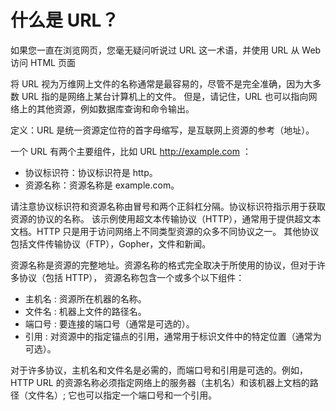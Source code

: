 # 什么是 URL？

如果您一直在浏览网页，您毫无疑问听说过 URL 这一术语，并使用 URL 从 Web 访问 HTML 页面

将 URL 视为万维网上文件的名称通常是最容易的，尽管不是完全准确，因为大多数 URL 指的是网络上某台计算机上的文件。
但是，请记住，URL 也可以指向网络上的其他资源，例如数据库查询和命令输出。

定义：URL 是统一资源定位符的首字母缩写，是互联网上资源的参考（地址）。

一个 URL 有两个主要组件，比如 URL http://example.com ：

* 协议标识符：协议标识符是 http。
* 资源名称：资源名称是 example.com。

请注意协议标识符和资源名称由冒号和两个正斜杠分隔。协议标识符指示用于获取资源的协议的名称。
该示例使用超文本传输​​协议（HTTP），通常用于提供超文本文档。HTTP 只是用于访问网络上不同类型资源的众多不同协议之一。
其他协议包括文件传输协议（FTP），Gopher，文件和新闻。

资源名称是资源的完整地址。资源名称的格式完全取决于所使用的协议，但对于许多协议（包括 HTTP），
资源名称包含一个或多个以下组件：

* 主机名 : 资源所在机器的名称。
* 文件名 : 机器上文件的路径名。
* 端口号 : 要连接的端口号（通常是可选的）。
* 引用 : 对资源中的指定锚点的引用，通常用于标识文件中的特定位置（通常为可选）。

对于许多协议，主机名和文件名是必需的，而端口号和引用是可选的。例如，
HTTP URL 的资源名称必须指定网络上的服务器（主机名）和该机器上文档的路径（文件名）;
它也可以指定一个端口号和一个引用。
